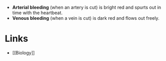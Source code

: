 * **Arterial bleeding** (when an artery is cut) is bright red and spurts out in time with the heartbeat.
* **Venous bleeding** (when a vein is cut) is dark red and flows out freely. 
# Links 
* [[Biology]]